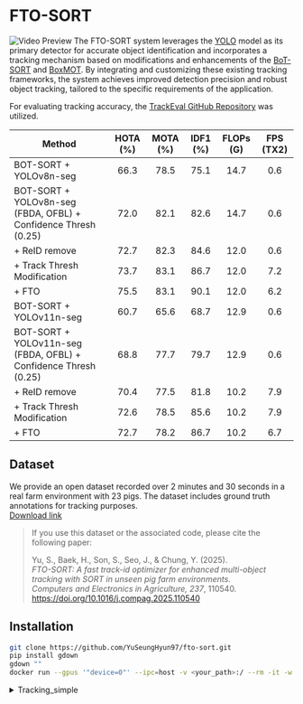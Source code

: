 # FTO-SORT
![Video Preview](data/output.gif)
The FTO-SORT system leverages the [YOLO](https://github.com/ultralytics/ultralytics) model as its primary detector for accurate object identification and incorporates a tracking mechanism based on modifications and enhancements of the [BoT-SORT](https://arxiv.org/pdf/2206.14651) and [BoxMOT](https://github.com/mikel-brostrom/boxmot/tree/master?tab=readme-ov-file). By integrating and customizing these existing tracking frameworks, the system achieves improved detection precision and robust object tracking, tailored to the specific requirements of the application.

For evaluating tracking accuracy, the [TrackEval GitHub Repository](https://github.com/JonathonLuiten/TrackEval) was utilized.

| Method                                                        | HOTA (%) | MOTA (%) | IDF1 (%) | FLOPs (G) | FPS (TX2) |
|---------------------------------------------------------------|:--------:|:--------:|:--------:|:---------:|:---------:|
| BOT-SORT + YOLOv8n-seg                                        |   66.3   |   78.5   |   75.1   |   14.7    |    0.6    |
| BOT-SORT + YOLOv8n-seg (FBDA, OFBL) + Confidence Thresh (0.25)|   72.0   |   82.1   |   82.6   |   14.7    |    0.6    |
| + ReID remove                                                 |   72.7   |   82.3   |   84.6   |   12.0    |    0.6    |
| + Track Thresh Modification                                   |   73.7   |   83.1   |   86.7   |   12.0    |    7.2    |
| + FTO                                                         |   75.5   |   83.1   |   90.1   |   12.0    |    6.2    |
| BOT-SORT + YOLOv11n-seg                                       |   60.7   |   65.6   |   68.7   |   12.9    |    0.6    |
| BOT-SORT + YOLOv11n-seg (FBDA, OFBL) + Confidence Thresh (0.25)|  68.8   |   77.7   |   79.7   |   12.9    |    0.6    |
| + ReID remove                                                 |   70.4   |   77.5   |   81.8   |   10.2    |    7.9    |
| + Track Thresh Modification                                   |   72.6   |   78.5   |   85.6   |   10.2    |    7.9    |
| + FTO                                                         |   72.7   |   78.2   |   86.7   |   10.2    |    6.7    |



## Dataset
We provide an open dataset recorded over 2 minutes and 30 seconds in a real farm environment with 23 pigs. The dataset includes ground truth annotations for tracking purposes.  
[Download link](https://drive.google.com/file/d/1juPjNd7YySNVHjEn-bsPKRbq9TWpzmTA/view?usp=sharing)

> If you use this dataset or the associated code, please cite the following paper:  
>  
> Yu, S., Baek, H., Son, S., Seo, J., & Chung, Y. (2025).  
> *FTO-SORT: A fast track-id optimizer for enhanced multi-object tracking with SORT in unseen pig farm environments*.  
> *Computers and Electronics in Agriculture, 237*, 110540.  
> https://doi.org/10.1016/j.compag.2025.110540


## Installation
```bash
git clone https://github.com/YuSeungHyun97/fto-sort.git
pip install gdown
gdown ""
docker run --gpus '"device=0"' --ipc=host -v <your_path>:/ --rm -it -w /fto-sort tidlsld44/boxmot:1.1 /bin/bash
```

<details>
  <summary>Tracking_simple</summary>

   ```bash  
  python track_txt.py --tracking-model FTOSORT
  python scripts/run_mot_challenge.py --BENCHMARK jochiwon --SPLIT_TO_EVAL 2M30S
   ```

</details>
